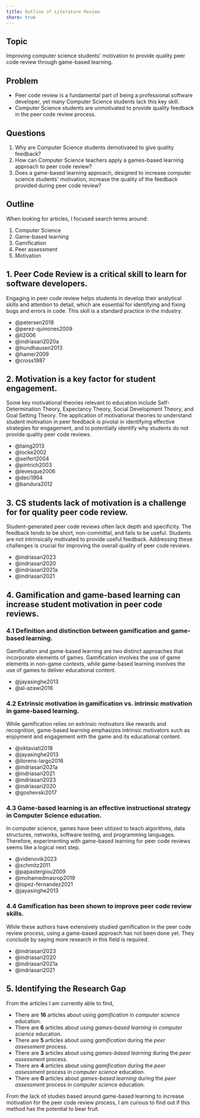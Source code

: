 ```yaml
---
title: Outline of Literature Review
share: true
---
```


## Topic

Improving computer science students' motivation to provide quality peer code review through game-based learning.

## Problem

- Peer code review is a fundamental part of being a professional software developer, yet many Computer Science students lack this key skill.
- Computer Science students are unmotivated to provide quality feedback in the peer code review process.

## Questions

1. Why are Computer Science students demotivated to give quality feedback?
2. How can Computer Science teachers apply a games-based learning approach to peer code review?
3. Does a game-based learning approach, designed to increase computer science students' motivation, increase the quality of the feedback provided during peer code review?

## Outline

When looking for articles, I focused search terms around:

1. Computer Science
2. Game-based learning
3. Gamification
4. Peer assessment
5. Motivation

## 1. Peer Code Review is a critical skill to learn for software developers.

Engaging in peer code review helps students in develop their analytical skills and attention to detail, which are essential for identifying and fixing bugs and errors in code. This skill is a standard practice in the industry.

- @petersen2018
- @perez-quinones2009
- @li2006
- @indriasari2020a
- @hundhausen2013
- @hamer2009
- @cross1987


## 2. Motivation is a key factor for student engagement.

Some key motivational theories relevant to education include Self-Determination Theory, Expectancy Theory, Social Development Theory, and Goal Setting Theory. The application of motivational theories to understand student motivation in peer feedback is pivotal in identifying effective strategies for engagement, and to potentially identify why students do not provide quality peer code reviews.

- @taing2013
- @locke2002
- @seifert2004
- @pintrich2003
- @levesque2006
- @deci1994
- @bandura2012


## 3. CS students lack of motivation is a challenge for for quality peer code review.

Student-generated peer code reviews often lack depth and specificity. The feedback tends to be short, non-committal, and fails to be useful. Students are not intrinsically motivated to provide useful feedback. Addressing these challenges is crucial for improving the overall quality of peer code reviews.

- @indriasari2023
- @indriasari2020
- @indriasari2021a
- @indriasari2021


## 4. Gamification and game-based learning can increase student motivation in peer code reviews.

### 4.1 Definition and distinction between gamification and game-based learning.

Gamification and game-based learning are two distinct approaches that incorporate elements of games. Gamification involves the use of game elements in non-game contexts, while game-based learning involves the use of games to deliver educational content.

- @jayasinghe2013
- @al-azawi2016


### 4.2 Extrinsic motivation in gamification vs. intrinsic motivation in game-based learning.

While gamification relies on extrinsic motivators like rewards and recognition, game-based learning emphasizes intrinsic motivators such as enjoyment and engagement with the game and its educational content.

- @oktaviati2018
- @jayasinghe2013
- @llorens-largo2016
- @indriasari2021a
- @indriasari2021
- @indriasari2023
- @indriasari2020
- @goshevski2017


### 4.3 Game-based learning is an effective instructional strategy in Computer Science education.

In computer science, games have been utilized to teach algorithms, data structures, networks, software testing, and programming languages. Therefore, experimenting with game-based learning for peer code reviews seems like a logical next step.

- @videnovik2023
- @schmitz2011
- @papastergiou2009
- @mohamedmasrop2019
- @lopez-fernandez2021
- @jayasinghe2013


### 4.4 Gamification has been shown to improve peer code review skills.

While these authors have extensively studied gamification in the peer code review process, using a game-based approach has not been done yet. They conclude by saying more research in this field is required.

- @indriasari2023
- @indriasari2020
- @indriasari2021a
- @indriasari2021


## 5. Identifying the Research Gap

From the articles I am currently able to find,

- There are **16** articles about using _gamification_ in _computer science_ education.
- There are **6** articles about using _games-based learning_ in _computer science_ education.
- There are **5** articles about using _gamification_ during the _peer assessment_ process.
- There are **3** articles about using _games-based learning_ during the _peer assessment_ process.
- There are **4** articles about using _gamification_ during the _peer assessment_ process in _computer science_ education.
- There are **0** articles about _games-based learning_ during the _peer assessment_ process in _computer science_ education.

From the lack of studies based around game-based learning to increase motivation for the peer code review process, I am curious to find out if this method has the potential to bear fruit.
